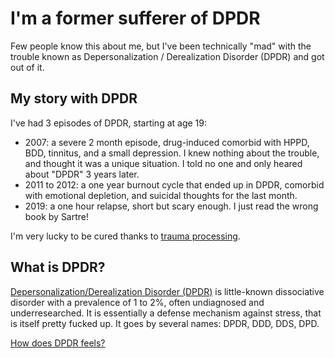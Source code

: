 # I'm a former sufferer of DPDR 

Few people know this about me, but I've been technically "mad" with the trouble known as Depersonalization / Derealization Disorder (DPDR) and got out of it.


## My story with DPDR

I've had 3 episodes of DPDR, starting at age 19:
- 2007: a severe 2 month episode, drug-induced comorbid with HPPD, BDD, tinnitus, and a small depression.
  I knew nothing about the trouble, and thought it was a unique situation. I told no one and only heared about "DPDR" 3 years later.
- 2011 to 2012: a one year burnout cycle that ended up in DPDR, comorbid with emotional depletion, and suicidal thoughts for the last month.
- 2019: a one hour relapse, short but scary enough. I just read the wrong book by Sartre!

I'm very lucky to be cured thanks to [trauma processing](Processing-Traumas).


## What is DPDR?

[Depersonalization/Derealization Disorder (DPDR)](https://en.wikipedia.org/wiki/Depersonalization-derealization_disorder) is little-known dissociative disorder with a prevalence of 1 to 2%, often undiagnosed and underresearched. It is essentially a defense mechanism against stress, that is itself pretty fucked up. It goes by several names: DPDR, DDD, DDS, DPD.

[How does DPDR feels?](#What-DPDR-feels-like)